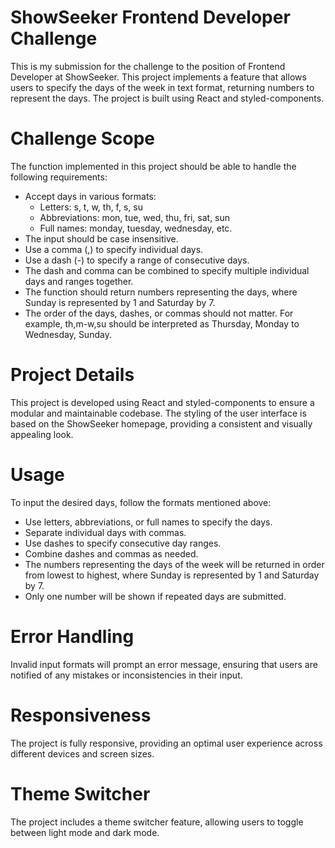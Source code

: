 # ShowSeeker Frontend Developer Challenge
This is my submission for the challenge to the position of Frontend Developer at ShowSeeker. This project implements a feature that allows users to specify the days of the week in text format, returning numbers to represent the days. The project is built using React and styled-components.

# Challenge Scope
The function implemented in this project should be able to handle the following requirements:

- Accept days in various formats:
   - Letters: s, t, w, th, f, s, su
   - Abbreviations: mon, tue, wed, thu, fri, sat, sun
   - Full names: monday, tuesday, wednesday, etc.
- The input should be case insensitive.
- Use a comma (,) to specify individual days.
- Use a dash (-) to specify a range of consecutive days.
- The dash and comma can be combined to specify multiple individual days and ranges together.
- The function should return numbers representing the days, where Sunday is represented by 1 and Saturday by 7.
- The order of the days, dashes, or commas should not matter. For example, th,m-w,su should be interpreted as Thursday, Monday to Wednesday, Sunday.

# Project Details
This project is developed using React and styled-components to ensure a modular and maintainable codebase. The styling of the user interface is based on the ShowSeeker homepage, providing a consistent and visually appealing look.

# Usage
To input the desired days, follow the formats mentioned above:

- Use letters, abbreviations, or full names to specify the days.
- Separate individual days with commas.
- Use dashes to specify consecutive day ranges.
- Combine dashes and commas as needed.
- The numbers representing the days of the week will be returned in order from lowest to highest, where Sunday is represented by 1 and Saturday by 7.
- Only one number will be shown if repeated days are submitted.

# Error Handling
Invalid input formats will prompt an error message, ensuring that users are notified of any mistakes or inconsistencies in their input.

# Responsiveness
The project is fully responsive, providing an optimal user experience across different devices and screen sizes.

# Theme Switcher
The project includes a theme switcher feature, allowing users to toggle between light mode and dark mode.

